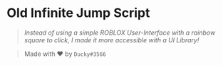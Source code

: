 # Old Infinite Jump Script
> *Instead of using a simple ROBLOX User-Interface with a rainbow square to click, I made it more accessible with a UI Library!*

> Made with ❤️ by `Ducky#3566`
